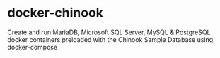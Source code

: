 # docker-chinook
Create and run MariaDB, Microsoft SQL Server, MySQL &amp; PostgreSQL docker containers preloaded with the Chinook Sample Database using docker-compose
